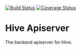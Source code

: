 [![Build Status](https://travis-ci.org/DannyPeck/hive-apiserver.svg?branch=development)](https://travis-ci.org/DannyPeck/hive-apiserver)
[![Coverage Status](https://coveralls.io/repos/github/DannyPeck/hive-apiserver/badge.svg?branch=development)](https://coveralls.io/github/DannyPeck/hive-apiserver?branch=development)

# Hive Apiserver
The backend apiserver for Hive.
